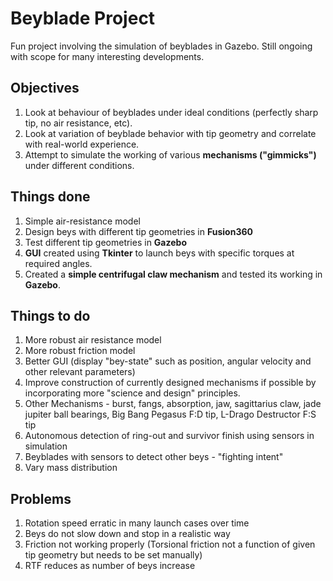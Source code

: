 # Beyblade Project

Fun project involving the simulation of beyblades in Gazebo. Still ongoing with scope for many interesting developments.

## Objectives ##
1) Look at behaviour of beyblades under ideal conditions (perfectly sharp tip, no air resistance, etc).
2) Look at variation of beyblade behavior with tip geometry and correlate with real-world experience.
3) Attempt to simulate the working of various **mechanisms ("gimmicks")** under different conditions.

## Things done

1. Simple air-resistance model
2. Design beys with different tip geometries in **Fusion360**
3. Test different tip geometries in **Gazebo**
4. **GUI** created using **Tkinter** to launch beys with specific torques at required angles.
5. Created a **simple centrifugal claw mechanism** and tested its working in **Gazebo**.

## Things to do

1. More robust air resistance model 
2. More robust friction model
3. Better GUI (display "bey-state" such as position, angular velocity and other relevant parameters)
4. Improve construction of currently designed mechanisms if possible by incorporating more "science and design" principles.
5. Other Mechanisms -  burst, fangs, absorption, jaw, sagittarius claw, jade jupiter ball bearings, Big Bang Pegasus F:D tip, L-Drago Destructor F:S tip
6. Autonomous detection of ring-out and survivor finish using sensors in simulation
7. Beyblades with sensors to detect other beys - "fighting intent"
8. Vary mass distribution 

## Problems

1. Rotation speed erratic in many launch cases over time
2. Beys do not slow down and stop in a realistic way
3. Friction not working properly (Torsional friction not a function of given tip geometry but needs to be set manually)
4. RTF reduces as number of beys increase



